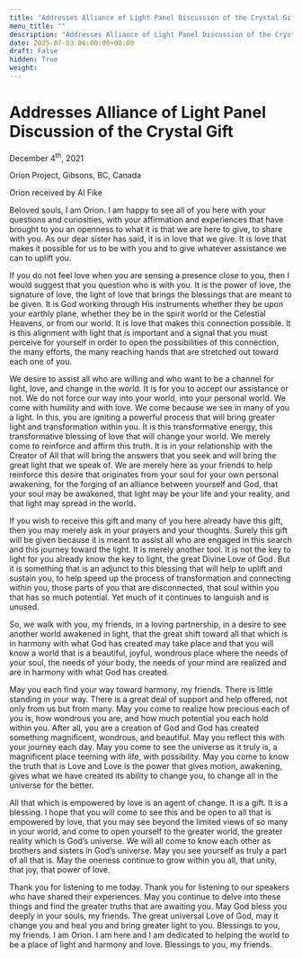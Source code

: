 ```yaml
---
title: "Addresses Alliance of Light Panel Discussion of the Crystal Gift"
menu_title: ""
description: "Addresses Alliance of Light Panel Discussion of the Crystal Gift"
date: 2025-07-03 06:00:00+00:00
draft: False
hidden: True
weight:
---
```

# Addresses Alliance of Light Panel Discussion of the Crystal Gift

December 4<sup>th</sup>, 2021

Orion Project, Gibsons, BC, Canada

Orion received by Al Fike

Beloved souls, I am Orion. I am happy to see all of you here with your questions and curiosities, with your affirmation and experiences that have brought to you an openness to what it is that we are here to give, to share with you. As our dear sister has said, it is in love that we give. It is love that makes it possible for us to be with you and to give whatever assistance we can to uplift you.

If you do not feel love when you are sensing a presence close to you, then I would suggest that you question who is with you. It is the power of love, the signature of love, the light of love that brings the blessings that are meant to be given. It is God working through His instruments whether they be upon your earthly plane, whether they be in the spirit world or the Celestial Heavens, or from our world. It is love that makes this connection possible. It is this alignment with light that is important and a signal that you must perceive for yourself in order to open the possibilities of this connection, the many efforts, the many reaching hands that are stretched out toward each one of you.

We desire to assist all who are willing and who want to be a channel for light, love, and change in the world. It is for you to accept our assistance or not. We do not force our way into your world, into your personal world. We come with humility and with love. We come because we see in many of you a light. In this, you are igniting a powerful process that will bring greater light and transformation within you. It is this transformative energy, this transformative blessing of love that will change your world. We merely come to reinforce and affirm this truth. It is in your relationship with the Creator of All that will bring the answers that you seek and will bring the great light that we speak of. We are merely here as your friends to help reinforce this desire that originates from your soul for your own personal awakening, for the forging of an alliance between yourself and God, that your soul may be awakened, that light may be your life and your reality, and that light may spread in the world.

If you wish to receive this gift and many of you here already have this gift, then you may merely ask in your prayers and your thoughts. Surely this gift will be given because it is meant to assist all who are engaged in this search and this journey toward the light. It is merely another tool. It is not the key to light for you already know the key to light, the great Divine Love of God. But it is something that is an adjunct to this blessing that will help to uplift and sustain you, to help speed up the process of transformation and connecting within you, those parts of you that are disconnected, that soul within you that has so much potential. Yet much of it continues to languish and is unused.

So, we walk with you, my friends, in a loving partnership, in a desire to see another world awakened in light, that the great shift toward all that which is in harmony with what God has created may take place and that you will know a world that is a beautiful, joyful, wondrous place where the needs of your soul, the needs of your body, the needs of your mind are realized and are in harmony with what God has created.

May you each find your way toward harmony, my friends. There is little standing in your way. There is a great deal of support and help offered, not only from us but from many. May you come to realize how precious each of you is, how wondrous you are, and how much potential you each hold within you. After all, you are a creation of God and God has created something magnificent, wondrous, and beautiful. May you reflect this with your journey each day. May you come to see the universe as it truly is, a magnificent place teeming with life, with possibility. May you come to know the truth that is Love and Love is the power that gives motion, awakening, gives what we have created its ability to change you, to change all in the universe for the better.

All that which is empowered by love is an agent of change. It is a gift. It is a blessing. I hope that you will come to see this and be open to all that is empowered by love, that you may see beyond the limited views of so many in your world, and come to open yourself to the greater world, the greater reality which is God’s universe. We will all come to know each other as brothers and sisters in God’s universe. May you see yourself as truly a part of all that is. May the oneness continue to grow within you all, that unity, that joy, that power of love.

Thank you for listening to me today. Thank you for listening to our speakers who have shared their experiences. May you continue to delve into these things and find the greater truths that are awaiting you. May God bless you deeply in your souls, my friends. The great universal Love of God, may it change you and heal you and bring greater light to you. Blessings to you, my friends. I am Orion. I am here and I am dedicated to helping the world to be a place of light and harmony and love. Blessings to you, my friends.
